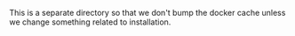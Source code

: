 This is a separate directory so that we don't bump the docker cache unless we change something related to installation.

